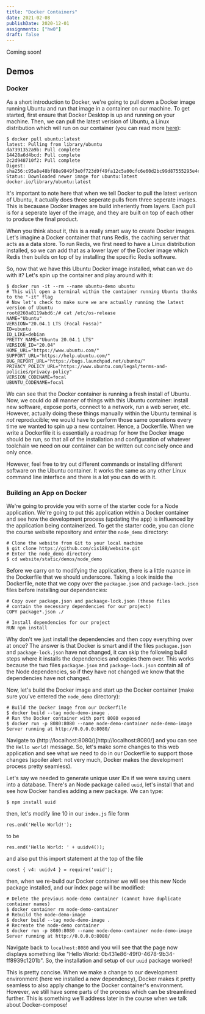 ```yaml
---
title: "Docker Containers"
date: 2021-02-08
publishDate: 2020-12-01
assignments: ["hw0"]
draft: false
---
```


Coming soon!

## Demos

### Docker

As a short introduction to Docker, we're going to pull down a Docker image running Ubuntu and run that image in a container on our machine. To get started, first ensure that Docker Desktop is up and running on your machine. Then, we can pull the latest verision of Ubuntu, a Linux distribution which will run on our container (you can read more [here](https://hub.docker.com/_/ubuntu?tab=description&page=1&ordering=last_updated)):

```
$ docker pull ubuntu:latest
latest: Pulling from library/ubuntu
da7391352a9b: Pull complete 
14428a6d4bcd: Pull complete 
2c2d948710f2: Pull complete 
Digest: sha256:c95a8e48bf88e9849f3e0f723d9f49fa12c5a00cfc6e60d2bc99d87555295e4c
Status: Downloaded newer image for ubuntu:latest
docker.io/library/ubuntu:latest
```

It's important to note here that when we tell Docker to pull the latest verison of Ubuntu, it actually does three seperate pulls from three seperate images. This is becauase Docker images are build inheriently from layers. Each pull is for a seperate layer of the image, and they are built on top of each other to produce the final product.

When you think about it, this is a really smart way to create Docker images. Let's imagine a Docker container that runs Redis, the caching server that acts as a data store. To run Redis, we first need to have a Linux distribution installed, so we can add that as a lower layer of the Docker image which Redis then builds on top of by installing the specific Redis software.

So, now that we have this Ubuntu Docker image installed, what can we do with it? Let's spin up the container and play around with it:

```
$ docker run -it --rm --name ubuntu-demo ubuntu
# This will open a terminal within the container running Ubuntu thanks to the "-it" flag
# Now let's check to make sure we are actually running the latest version of Ubuntu
root@260a8119abd6:/# cat /etc/os-release
NAME="Ubuntu"
VERSION="20.04.1 LTS (Focal Fossa)"
ID=ubuntu
ID_LIKE=debian
PRETTY_NAME="Ubuntu 20.04.1 LTS"
VERSION_ID="20.04"
HOME_URL="https://www.ubuntu.com/"
SUPPORT_URL="https://help.ubuntu.com/"
BUG_REPORT_URL="https://bugs.launchpad.net/ubuntu/"
PRIVACY_POLICY_URL="https://www.ubuntu.com/legal/terms-and-policies/privacy-policy"
VERSION_CODENAME=focal
UBUNTU_CODENAME=focal
```

We can see that the Docker container is running a fresh install of Ubuntu. Now, we could do all manner of things with this Ubuntu container: install new software, expose ports, connect to a network, run a web server, etc. However, actually doing these things manually within the Ubuntu terminal is _not_ reproducible; we would have to perform those same operations every time we wanted to spin up a new container. Hence, a Dockerfile. When we write a Dockerfile it is essentially a roadmap for how the Docker image should be run, so that all of the installation and configuration of whatever toolchain we need on our container can be written out concisely once and only once.

However, feel free to try out different commands or installing different software on the Ubuntu container. It works the same as any other Linux command line interface and there is a lot you can do with it.

### Building an App on Docker

We're going to provide you with some of the starter code for a Node application. We're going to put this application within a Docker container and see how the development process (updating the app) is influenced by the application being containerized. To get the starter code, you can clone the course website repository and enter the `node_demo` directory:

```
# Clone the website from Git to your local machine
$ git clone https://github.com/cis188/website.git
# Enter the node_demo directory
$ cd website/static/demos/node_demo
```

Before we carry on to modifying the application, there is a little nuance in the Dockerfile that we should underscore. Taking a look inside the Dockerfile, note that we copy over the `packagae.json` and `package-lock.json` files before installing our dependencies:

```
# Copy over package.json and packaage-lock.json (these files
# contain the necessary dependencies for our project)
COPY package*.json ./

# Install dependencies for our project
RUN npm install
```

Why don't we just install the dependencies and then copy everything over at once? The answer is that Docker is smart and if the files `packagae.json` and `package-lock.json` have not changed, it can skip the following build steps where it installs the dependencies and copies them over. This works because the two files `packagae.json` and `package-lock.json` contain all of the Node dependencies, so if they have not changed we know that the dependencies have not changed.

Now, let's build the Docker image and start up the Docker container (make sure you've entered the `node_demo` directory):

```
# Build the Docker image from our Dockerfile
$ docker build --tag node-demo-image .
# Run the Docker container with port 8080 exposed
$ docker run -p 8080:8080 --name node-demo-container node-demo-image
Server running at http://0.0.0.0:8080/
```

Navigate to (http://localhost:8080/)[http://localhost:8080/] and you can see the `Hello world!` message. So, let's make some changes to this web application and see what we need to do in our Dockerfile to support those changes (spoiler alert: not very much, Docker makes the development process pretty seamless).

Let's say we needed to generate unique user IDs if we were saving users into a database. There's an Node package called `uuid`, let's install that and see how Docker handles adding a new package. We can type:

```
$ npm install uuid
```

then, let's modify line 10 in our `index.js` file form

```
res.end('Hello World!');
```

to be

```
res.end('Hello World: ' + uuidv4());
```

and also put this import statement at the top of the file

```
const { v4: uuidv4 } = require('uuid');
```

then, when we re-build our Docker container we will see this new Node package
installed, and our index page will be modified:

```
# Delete the previous node-demo container (cannot have duplicate container names)
$ docker container rm node-demo-container
# Rebuild the node-demo-image
$ docker build --tag node-demo-image .
# Recreate the node-demo container
$ docker run -p 8080:8080 --name node-demo-container node-demo-image
Server running at http://0.0.0.0:8080/
```

Navigate back to `localhost:8080` and you will see that the page now displays something like "Hello World: 0b431e86-49f0-4678-9b34-ff8939c1201b". So, the installation and setup of our `uuid` package worked!

This is pretty concise. When we make a change to our development environment (here we installed a new dependency), Docker makes it pretty seamless to also apply change to the Docker container's environment. However, we still have some parts of the process which can be streamlined further. This is something we'll address later in the course when we talk about Docker-compose!